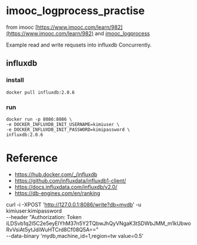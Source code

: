 # imooc_logprocess_practise

from imooc [https://www.imooc.com/learn/982](https://www.imooc.com/learn/982) and [imooc_logprocess](https://github.com/itsmikej/imooc_logprocess)

Example read and write requsets into influxdb Concurrently.

## influxdb
### install

``` shell
docker pull influxdb:2.0.6
```

### run
``` shell
docker run -p 8086:8086 \
-e DOCKER_INFLUXDB_INIT_USERNAME=kimiuser \
-e DOCKER_INFLUXDB_INIT_PASSWORD=kimipassword \
influxdb:2.0.6
```

# Reference
* https://hub.docker.com/_/influxdb 
* https://github.com/influxdata/influxdb1-client/
* https://docs.influxdata.com/influxdb/v2.0/
* https://db-engines.com/en/ranking


curl -i -XPOST 'http://127.0.0.1:8086/write?db=mydb'  -u kimiuser:kimipassword \
 --header "Authorization: Token iLDSvb1q2I5C2e5eyElYhM37n5Y2TQbwJhQyVNgaK3tSDWbJMM_m1kUbwoRvVsiAt5ytJdiWuHTCrd8Cf08Q5A==" \
 --data-binary 'mydb,machine_id=1,region=tw value=0.5'